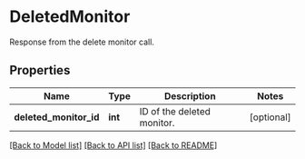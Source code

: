 # DeletedMonitor

Response from the delete monitor call.
## Properties
Name | Type | Description | Notes
------------ | ------------- | ------------- | -------------
**deleted_monitor_id** | **int** | ID of the deleted monitor. | [optional] 

[[Back to Model list]](README.md#documentation-for-models) [[Back to API list]](README.md#documentation-for-api-endpoints) [[Back to README]](README.md)


